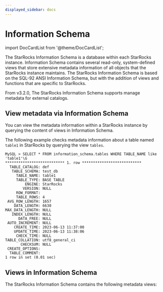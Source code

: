 ```yaml
---
displayed_sidebar: docs
---
```


# Information Schema

import DocCardList from '@theme/DocCardList';

The StarRocks Information Schema is a database within each StarRocks instance. Information Schema contains several read-only, system-defined views that store extensive metadata information of all objects that the StarRocks instance maintains. The StarRocks Information Schema is based on the SQL-92 ANSI Information Schema, but with the addition of views and functions that are specific to StarRocks.

From v3.2.0, The StarRocks Information Schema supports manage metadata for external catalogs.

## View metadata via Information Schema

You can view the metadata information within a StarRocks instance by querying the content of views in Information Schema.

The following example checks metadata information about a table named `table1` in StarRocks by querying the view `tables`.

```Plain
MySQL > SELECT * FROM information_schema.tables WHERE TABLE_NAME like 'table1'\G
*************************** 1. row ***************************
  TABLE_CATALOG: def
   TABLE_SCHEMA: test_db
     TABLE_NAME: table1
     TABLE_TYPE: BASE TABLE
         ENGINE: StarRocks
        VERSION: NULL
     ROW_FORMAT: 
     TABLE_ROWS: 4
 AVG_ROW_LENGTH: 1657
    DATA_LENGTH: 6630
MAX_DATA_LENGTH: NULL
   INDEX_LENGTH: NULL
      DATA_FREE: NULL
 AUTO_INCREMENT: NULL
    CREATE_TIME: 2023-06-13 11:37:00
    UPDATE_TIME: 2023-06-13 11:38:06
     CHECK_TIME: NULL
TABLE_COLLATION: utf8_general_ci
       CHECKSUM: NULL
 CREATE_OPTIONS: 
  TABLE_COMMENT: 
1 row in set (0.01 sec)
```

## Views in Information Schema

The StarRocks Information Schema contains the following metadata views:

<DocCardList />
